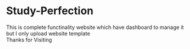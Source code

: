 # Study-Perfection
This is complete functinality website which have dashboard to manage it 
but I only upload website template
<br/>
Thanks for Visiting
